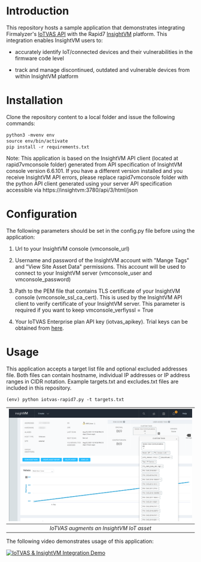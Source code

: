 # Introduction

This repository hosts a sample application that demonstrates integrating Firmalyzer's [IoTVAS API](https://firmalyzer.com/iotvas-api) with the Rapid7 [InsightVM](https://www.rapid7.com/products/insightvm/) platform. This integration  enables InsightVM users to:

* accurately identify IoT/connected devices and their vulnerabilities in the firmware code level

* track and manage discontinued, outdated and vulnerable devices from within InsightVM platform

# Installation

Clone the repository content to a local folder and issue the following commands:

```
python3 -mvenv env
source env/bin/activate
pip install -r requirements.txt

```

Note: This application is based on the InsightVM API client (located at rapid7vmconsole folder) generated from API specification of InsightVM console version 6.6.101. If you have a different version installed and you receive InsightVM API errors, please replace rapid7vmconsole folder with the python API client generated using your server API specification accessible via https://insightvm:3780/api/3/html/json

# Configuration

The following parameters should be set in the config.py file before using the application:

1. Url to your InsightVM console (vmconsole_url)

2. Username and password of the InsightVM account with "Mange Tags" and "View Site Asset Data" permissions. This account will be used to connect to your InsightVM server (vmconsole_user and vmconsole_password)

3. Path to the PEM file that contains TLS certificate of your InsightVM console (vmconsole_ssl_ca_cert). This is used by the InsightVM API client to verify certificate of your InsightVM server. This parameter is required if you want to keep vmconsole_verfiyssl = True

4. Your IoTVAS Enterprise plan API key (iotvas_apikey). Trial keys can be obtained from [here](https://iotvas-api.firmalyzer.com/portal/signup).

# Usage

This application accepts a target list file and optional excluded addresses file. Both files can contain hostname, individual IP addresses or IP address ranges in CIDR notation. Example targets.txt and excludes.txt files are included in this repository. 

```
(env) python iotvas-rapid7.py -t targets.txt

```

| ![](insightvm.png) | 
|:--:|
| *IoTVAS augments an InsightVM IoT asset* |

The following video demonstrates usage of this application:

[![IoTVAS & InsightVM Integration Demo](https://img.youtube.com/vi/TGpgjGVGclo/hqdefault.jpg)](https://www.youtube.com/watch?v=TGpgjGVGclo)
